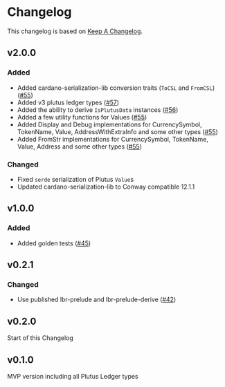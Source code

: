 <!-- markdownlint-disable MD024 -->
# Changelog

This changelog is based on [Keep A
Changelog](https://keepachangelog.com/en/1.1.0).

## v2.0.0

### Added

- Added cardano-serialization-lib conversion traits (`ToCSL` and `FromCSL`) ([#55](https://github.com/mlabs-haskell/plutus-ledger-api-rust/pull/55))
- Added v3 plutus ledger types ([#57](https://github.com/mlabs-haskell/plutus-ledger-api-rust/pull/57))
- Added the ability to derive `IsPlutusData` instances ([#56](https://github.com/mlabs-haskell/plutus-ledger-api-rust/pull/56))
- Added a few utility functions for Values ([#55](https://github.com/mlabs-haskell/plutus-ledger-api-rust/pull/55))
- Added Display and Debug implementations for
  CurrencySymbol, TokenName, Value, AddressWithExtraInfo and some other types ([#55](https://github.com/mlabs-haskell/plutus-ledger-api-rust/pull/55))
- Added FromStr implementations for CurrencySymbol, TokenName, Value, Address
  and some other types ([#55](https://github.com/mlabs-haskell/plutus-ledger-api-rust/pull/55))

### Changed

- Fixed `serde` serialization of Plutus `Value`s
- Updated cardano-serialization-lib to Conway compatible 12.1.1

## v1.0.0

### Added

- Added golden tests ([#45](https://github.com/mlabs-haskell/plutus-ledger-api-rust/pull/45))

## v0.2.1

### Changed

- Use published lbr-prelude and lbr-prelude-derive ([#42](https://github.com/mlabs-haskell/plutus-ledger-api-rust/pull/42))

## v0.2.0

Start of this Changelog

## v0.1.0

MVP version including all Plutus Ledger types
